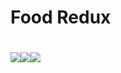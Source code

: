 # Food Redux
# [![](https://cf.way2muchnoise.eu/title/482968.svg)](https://www.curseforge.com/minecraft/mc-mods/food-redux)[![](https://cf.way2muchnoise.eu/versions/food-redux.svg)](https://www.curseforge.com/minecraft/mc-mods/food-redux)[![](https://cf.way2muchnoise.eu/full_food-redux_downloads.svg)](https://www.curseforge.com/minecraft/mc-mods/food-redux)
